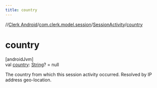 ```yaml
---
title: country
---
```

//[Clerk Android](../../../index.html)/[com.clerk.model.session](../index.html)/[SessionActivity](index.html)/[country](country.html)



# country



[androidJvm]\
val [country](country.html): [String](https://kotlinlang.org/api/latest/jvm/stdlib/kotlin-stdlib/kotlin/-string/index.html)? = null



The country from which this session activity occurred. Resolved by IP address geo-location.




